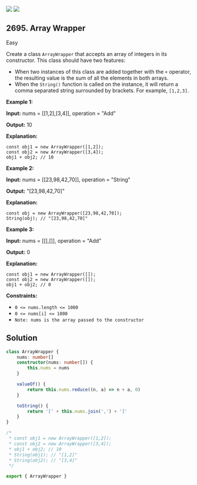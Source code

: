 [![](https://img.shields.io/github/stars/javadev/LeetCode-in-Java?label=Stars&style=flat-square)](https://github.com/javadev/LeetCode-in-Java)
[![](https://img.shields.io/github/forks/javadev/LeetCode-in-Java?label=Fork%20me%20on%20GitHub%20&style=flat-square)](https://github.com/javadev/LeetCode-in-Java/fork)

## 2695\. Array Wrapper

Easy

Create a class `ArrayWrapper` that accepts an array of integers in its constructor. This class should have two features:

*   When two instances of this class are added together with the `+` operator, the resulting value is the sum of all the elements in both arrays.
*   When the `String()` function is called on the instance, it will return a comma separated string surrounded by brackets. For example, `[1,2,3]`.

**Example 1:**

**Input:** nums = \[\[1,2],[3,4]], operation = "Add"

**Output:** 10

**Explanation:** 

    const obj1 = new ArrayWrapper([1,2]); 
    const obj2 = new ArrayWrapper([3,4]); 
    obj1 + obj2; // 10

**Example 2:**

**Input:** nums = \[\[23,98,42,70]], operation = "String"

**Output:** "[23,98,42,70]"

**Explanation:** 

    const obj = new ArrayWrapper([23,98,42,70]); 
    String(obj); // "[23,98,42,70]"

**Example 3:**

**Input:** nums = \[\[],[]], operation = "Add"

**Output:** 0

**Explanation:** 
    
    const obj1 = new ArrayWrapper([]); 
    const obj2 = new ArrayWrapper([]); 
    obj1 + obj2; // 0

**Constraints:**

*   `0 <= nums.length <= 1000`
*   `0 <= nums[i] <= 1000`
*   `Note: nums is the array passed to the constructor`

## Solution

```typescript
class ArrayWrapper {
    nums: number[]
    constructor(nums: number[]) {
        this.nums = nums
    }

    valueOf() {
        return this.nums.reduce((n, a) => n + a, 0)
    }

    toString() {
        return '[' + this.nums.join(',') + ']'
    }
}

/*
 * const obj1 = new ArrayWrapper([1,2]);
 * const obj2 = new ArrayWrapper([3,4]);
 * obj1 + obj2; // 10
 * String(obj1); // "[1,2]"
 * String(obj2); // "[3,4]"
 */

export { ArrayWrapper }
```